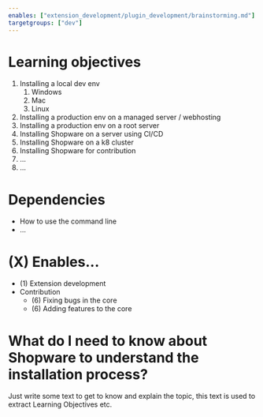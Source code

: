 ```yaml
---
enables: ["extension_development/plugin_development/brainstorming.md"]
targetgroups: ["dev"]
---
```


# Learning objectives

1. Installing a local dev env
   1. Windows
   2. Mac
   3. Linux
2. Installing a production env on a managed server / webhosting
3. Installing a production env on a root server
4. Installing Shopware on a server using CI/CD
5. Installing Shopware on a k8 cluster
6. Installing Shopware for contribution
7. ...
8. ...

# Dependencies

- How to use the command line
- ...

# (X) Enables...

- (1) Extension development
- Contribution
  - (6) Fixing bugs in the core
  - (6) Adding features to the core

# What do I need to know about Shopware to understand the installation process?

Just write some text to get to know and explain the topic, this text is used to extract Learning Objectives etc.
